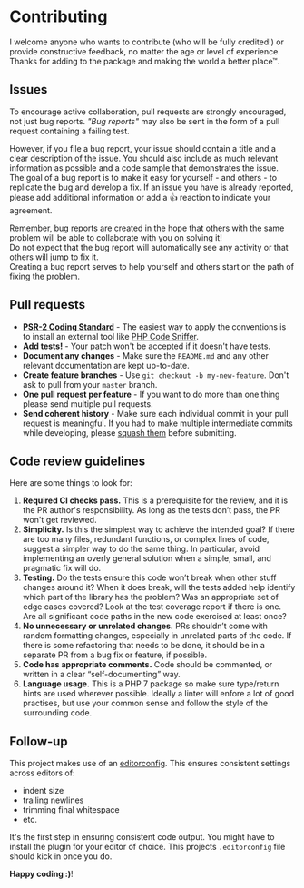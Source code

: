 # Contributing

I welcome anyone who wants to contribute (who will be fully credited!) or provide constructive feedback, no matter the age or level of experience.  
Thanks for adding to the package and making the world a better place™.

## Issues

To encourage active collaboration, pull requests are strongly encouraged, not just bug reports.  *"Bug reports"* may also be sent in the form of a pull request containing a failing test.

However, if you file a bug report, your issue should contain a title and a clear description of the issue.  You should also include as much relevant information as possible and a code sample that demonstrates the issue.  
The goal of a bug report is to make it easy for yourself - and others - to replicate the bug and develop a fix. If an issue you have is already reported, please add additional information or add a 👍 reaction to indicate your agreement.

Remember, bug reports are created in the hope that others with the same problem will be able to collaborate with you on solving it!  
Do not expect that the bug report will automatically see any activity or that others will jump to fix it.  
Creating a bug report serves to help yourself and others start on the path of fixing the problem.

## Pull requests

* **[PSR-2 Coding Standard](https://github.com/php-fig/fig-standards/blob/master/accepted/PSR-2-coding-style-guide.md)** - The easiest way to apply the conventions is to install an external tool like [PHP Code Sniffer](https://github.com/squizlabs/PHP_CodeSniffer).
* **Add tests!** - Your patch won't be accepted if it doesn't have tests.
* **Document any changes** - Make sure the `README.md` and any other relevant documentation are kept up-to-date.
* **Create feature branches** - Use `git checkout -b my-new-feature`. Don't ask to pull from your `master` branch.
* **One pull request per feature** - If you want to do more than one thing please send multiple pull requests.
* **Send coherent history** - Make sure each individual commit in your pull request is meaningful. If you had to make multiple intermediate commits while developing, please [squash them](http://www.git-scm.com/book/en/v2/Git-Tools-Rewriting-History#Changing-Multiple-Commit-Messages) before submitting.

## Code review guidelines

Here are some things to look for:

1. **Required CI checks pass.** This is a prerequisite for the review, and it is the PR author's responsibility. As long as the tests don’t pass, the PR won't get reviewed.
2. **Simplicity.** Is this the simplest way to achieve the intended goal? If there are too many files, redundant functions, or complex lines of code, suggest a simpler way to do the same thing. In particular, avoid implementing an overly general solution when a simple, small, and pragmatic fix will do.
3. **Testing.** Do the tests ensure this code won’t break when other stuff changes around it? When it does break, will the tests added help identify which part of the library has the problem? Was an appropriate set of edge cases covered? Look at the test coverage report if there is one. Are all significant code paths in the new code exercised at least once?
4. **No unnecessary or unrelated changes.** PRs shouldn’t come with random formatting changes, especially in unrelated parts of the code. If there is some refactoring that needs to be done, it should be in a separate PR from a bug fix or feature, if possible.
5. **Code has appropriate comments.** Code should be commented, or written in a clear “self-documenting” way.
6. **Language usage.** This is a PHP 7 package so make sure type/return hints are used wherever possible. Ideally a linter will enfore a lot of good practises, but use your common sense and follow the style of the surrounding code.

## Follow-up
This project makes use of an [editorconfig](http://editorconfig.org/). This ensures consistent settings across editors of:
* indent size
* trailing newlines
* trimming final whitespace
* etc.  

It's the first step in ensuring consistent code output. You might have to install the plugin for your editor of choice.  This projects `.editorconfig` file should kick in once you do.

**Happy coding :)**!
